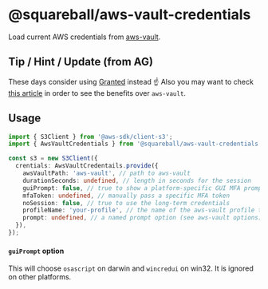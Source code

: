 # @squareball/aws-vault-credentials

Load current AWS credentials from [aws-vault](https://github.com/99designs/aws-vault).

## Tip / Hint / Update (from AG)

These days consider using [Granted](https://www.granted.dev) instead ☝️
Also you may want to check [this article](https://www.lastweekinaws.com/blog/taking-aws-account-logins-for-granted/) in order to see the benefits over `aws-vault`.

## Usage

```typescript
import { S3Client } from '@aws-sdk/client-s3';
import { AwsVaultCredentials } from '@squareball/aws-vault-credentials';

const s3 = new S3Client({
  crentials: AwsVaultCredentails.provide({
    awsVaultPath: 'aws-vault', // path to aws-vault
    durationSeconds: undefined, // length in seconds for the session
    guiPrompt: false, // true to show a platform-specific GUI MFA prompt
    mfaToken: undefined, // manually pass a specific MFA token
    noSession: false, // true to use the long-term credentials
    profileName: 'your-profile', // the name of the aws-vault profile to use
    prompt: undefined, // a named prompt option (see aws-vault options)
  }),
});
```

#### `guiPrompt` option

This will choose `osascript` on darwin and `wincredui` on win32. It is ignored on other platforms.
